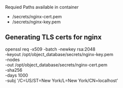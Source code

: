 Requied Paths available in container
- /secrets/nginx-cert.pem
- /secrets/nginx-key.pem



## Generating TLS certs for nginx

openssl req -x509 -batch -newkey rsa:2048 \
    -keyout /opt/object_database/secrets/nginx-key.pem \
    -nodes \
    -out /opt/object_database/secrets/nginx-cert.pem \
    -sha256 \
    -days 1000 \
    -subj '/C=US/ST=New York/L=New York/CN=localhost'
